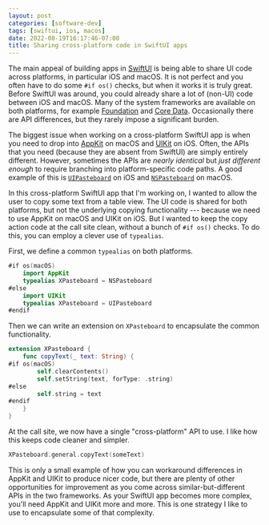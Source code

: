 ```yaml
---
layout: post
categories: [software-dev]
tags: [swiftui, ios, macos]
date: 2022-08-19T16:17:46-07:00
title: Sharing cross-platform code in SwiftUI apps
---
```


The main appeal of building apps in [SwiftUI](https://developer.apple.com/xcode/swiftui/) is being able to share UI code across platforms, in particular iOS and macOS. It is not perfect and you often have to do some `#if os()` checks, but when it works it is truly great. Before SwiftUI was around, you could already share a lot of (non-UI) code between iOS and macOS. Many of the system frameworks are available on both platforms, for example [Foundation](https://developer.apple.com/documentation/foundation) and [Core Data](https://developer.apple.com/documentation/coredata). Occasionally there are API differences, but they rarely impose a significant burden.

<!--excerpt-->

The biggest issue when working on a cross-platform SwiftUI app is when you need to drop into [AppKit](https://developer.apple.com/documentation/appkit) on macOS and [UIKit](https://developer.apple.com/documentation/uikit) on iOS. Often, the APIs that you need (because they are absent from SwiftUI) are simply entirely different. However, sometimes the APIs are _nearly identical_ but _just different enough_ to require branching into platform-specific code paths. A good example of this is [`UIPasteboard`](https://developer.apple.com/documentation/uikit/uipasteboard) on iOS and [`NSPasteboard`](https://developer.apple.com/documentation/appkit/nspasteboard) on macOS.

In this cross-platform SwiftUI app that I'm working on, I wanted to allow the user to copy some text from a table view. The UI code is shared for both platforms, but not the underlying copying functionality --- because we need to use AppKit on macOS and UIKit on iOS. But I wanted to keep the copy action code at the call site clean, without a bunch of `#if os()` checks. To do this, you can employ a clever use of `typealias`.

First, we define a common `typealias` on both platforms.

```swift
#if os(macOS)
    import AppKit
    typealias XPasteboard = NSPasteboard
#else
    import UIKit
    typealias XPasteboard = UIPasteboard
#endif
```

Then we can write an extension on `XPasteboard` to encapsulate the common functionality.

```swift
extension XPasteboard {
    func copyText(_ text: String) {
#if os(macOS)
        self.clearContents()
        self.setString(text, forType: .string)
#else
        self.string = text
#endif
    }
}
```

At the call site, we now have a single "cross-platform" API to use. I like how this keeps code cleaner and simpler.

```swift
XPasteboard.general.copyText(someText)
```

This is only a small example of how you can workaround differences in AppKit and UIKit to produce nicer code, but there are plenty of other opportunities for improvement as you come across similar-but-different APIs in the two frameworks. As your SwiftUI app becomes more complex, you'll need AppKit and UIKit more and more. This is one strategy I like to use to encapsulate some of that complexity.
